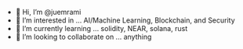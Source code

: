 - 👋 Hi, I’m @juemrami
- 👀 I’m interested in ... AI/Machine Learning, Blockchain, and Security
- 🌱 I’m currently learning ... solidity, NEAR, solana, rust
- 💞️ I’m looking to collaborate on ... anything

<!---
juemrami/juemrami is a ✨ special ✨ repository because its `README.md` (this file) appears on your GitHub profile.
You can click the Preview link to take a look at your changes.
--->
